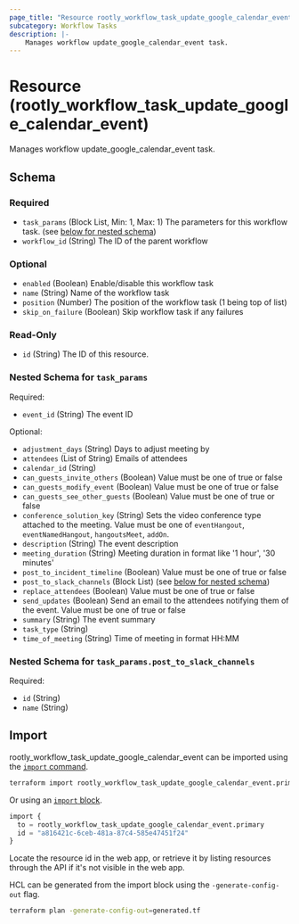 ```yaml
---
page_title: "Resource rootly_workflow_task_update_google_calendar_event - terraform-provider-rootly"
subcategory: Workflow Tasks
description: |-
    Manages workflow update_google_calendar_event task.
---
```


# Resource (rootly_workflow_task_update_google_calendar_event)

Manages workflow update_google_calendar_event task.



<!-- schema generated by tfplugindocs -->
## Schema

### Required

- `task_params` (Block List, Min: 1, Max: 1) The parameters for this workflow task. (see [below for nested schema](#nestedblock--task_params))
- `workflow_id` (String) The ID of the parent workflow

### Optional

- `enabled` (Boolean) Enable/disable this workflow task
- `name` (String) Name of the workflow task
- `position` (Number) The position of the workflow task (1 being top of list)
- `skip_on_failure` (Boolean) Skip workflow task if any failures

### Read-Only

- `id` (String) The ID of this resource.

<a id="nestedblock--task_params"></a>
### Nested Schema for `task_params`

Required:

- `event_id` (String) The event ID

Optional:

- `adjustment_days` (String) Days to adjust meeting by
- `attendees` (List of String) Emails of attendees
- `calendar_id` (String)
- `can_guests_invite_others` (Boolean) Value must be one of true or false
- `can_guests_modify_event` (Boolean) Value must be one of true or false
- `can_guests_see_other_guests` (Boolean) Value must be one of true or false
- `conference_solution_key` (String) Sets the video conference type attached to the meeting. Value must be one of `eventHangout`, `eventNamedHangout`, `hangoutsMeet`, `addOn`.
- `description` (String) The event description
- `meeting_duration` (String) Meeting duration in format like '1 hour', '30 minutes'
- `post_to_incident_timeline` (Boolean) Value must be one of true or false
- `post_to_slack_channels` (Block List) (see [below for nested schema](#nestedblock--task_params--post_to_slack_channels))
- `replace_attendees` (Boolean) Value must be one of true or false
- `send_updates` (Boolean) Send an email to the attendees notifying them of the event. Value must be one of true or false
- `summary` (String) The event summary
- `task_type` (String)
- `time_of_meeting` (String) Time of meeting in format HH:MM

<a id="nestedblock--task_params--post_to_slack_channels"></a>
### Nested Schema for `task_params.post_to_slack_channels`

Required:

- `id` (String)
- `name` (String)

## Import

rootly_workflow_task_update_google_calendar_event can be imported using the [`import` command](https://developer.hashicorp.com/terraform/cli/commands/import).

```sh
terraform import rootly_workflow_task_update_google_calendar_event.primary a816421c-6ceb-481a-87c4-585e47451f24
```

Or using an [`import` block](https://developer.hashicorp.com/terraform/language/import).

```terraform
import {
  to = rootly_workflow_task_update_google_calendar_event.primary
  id = "a816421c-6ceb-481a-87c4-585e47451f24"
}
```

Locate the resource id in the web app, or retrieve it by listing resources through the API if it's not visible in the web app.

HCL can be generated from the import block using the `-generate-config-out` flag.

```sh
terraform plan -generate-config-out=generated.tf
```
